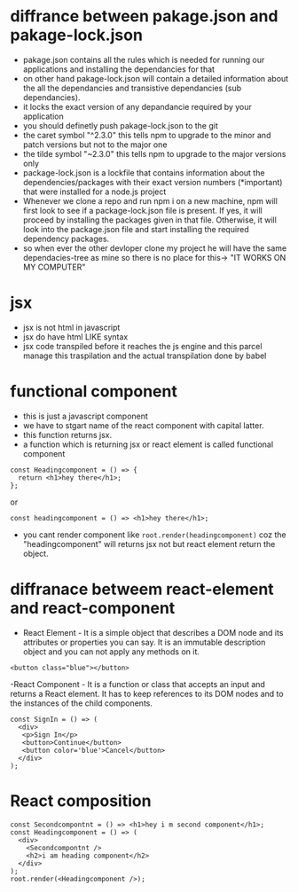# diffrance between pakage.json and pakage-lock.json

- pakage.json contains all the rules which is needed for running our applications and installing the dependancies for that
- on other hand pakage-lock.json will contain a detailed information about the all the dependancies and transistive dependancies (sub dependancies).
- it locks the exact version of any depandancie required by your application
- you should definetly push pakage-lock.json to the git
- the caret symbol "^2.3.0" this tells npm to upgrade to the minor and patch versions but not to the major one
- the tilde symbol "~2.3.0" this tells npm to upgrade to the major versions only
- package-lock.json is a lockfile that contains information about the dependencies/packages with their exact version numbers (\*important) that were installed for a node.js project
- Whenever we clone a repo and run npm i on a new machine, npm will first look to see if a package-lock.json file is present. If yes, it will proceed by installing the packages given in that file. Otherwise, it will look into the package.json file and start installing the required dependency packages.
- so when ever the other devloper clone my project he will have the same dependacies-tree as mine so there is no place for this-> "IT WORKS ON MY COMPUTER"

# jsx

- jsx is not html in javascript
- jsx do have html LIKE syntax
- jsx code transpiled before it reaches the js engine and this parcel manage this traspilation and the actual transpilation done by babel

# functional component

- this is just a javascript component
- we have to stgart name of the react component with capital latter.
- this function returns jsx.
- a function which is returning jsx or react element is called functional component

```
const Headingcomponent = () => {
  return <h1>hey there</h1>;
};

```

or

```
const headingcomponent = () => <h1>hey there</h1>;
```

- you cant render component like `root.render(headingcomponent)` coz the "headingcomponent" will returns jsx not but react element return the object.

# diffranace betweem react-element and react-component

- React Element - It is a simple object that describes a DOM node and its attributes or properties you can say. It is an immutable description object and you can not apply any methods on it.

```
<button class="blue"></button>
```

-React Component - It is a function or class that accepts an input and returns a React element. It has to keep references to its DOM nodes and to the instances of the child components.

```
const SignIn = () => (
  <div>
   <p>Sign In</p>
   <button>Continue</button>
   <button color='blue'>Cancel</button>
  </div>
);
```

# React composition

```
const Secondcompontnt = () => <h1>hey i m second component</h1>;
const Headingcomponent = () => (
  <div>
    <Secondcompontnt />
    <h2>i am heading component</h2>
  </div>
);
root.render(<Headingcomponent />);
```
